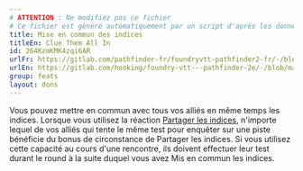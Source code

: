 ```yaml
---
# ATTENTION : Ne modifiez pas ce fichier
# Ce fichier est généré automatiquement par un script d'après les données du module Foundry VTT officiel et de sa traduction
title: Mise en commun des indices
titleEn: Clue Them All In
id: 264KzmKMK4zqi6AR
urlFr: https://gitlab.com/pathfinder-fr/foundryvtt-pathfinder2-fr/-/blob/master/data/feats/264KzmKMK4zqi6AR.htm
urlEn: https://gitlab.com/hooking/foundry-vtt---pathfinder-2e/-/blob/master/packs/data/feats.db/clue-them-all-in.json
group: feats
layout: dons
---
```

Vous pouvez mettre en commun avec tous vos alliés en même temps les indices. Lorsque vous utilisez la réaction [Partager les indices](../actions/partager-les-indices.md), n'importe lequel de vos alliés qui tente le même test pour enquêter sur une piste bénéficie du bonus de circonstance de Partager les indices. Si vous utilisez cette capacité au cours d'une rencontre, ils doivent effectuer leur test durant le round à la suite duquel vous avez Mis en commun les indices.


